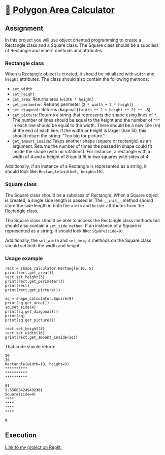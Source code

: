 # [🔲 Polygon Area Calculator](https://www.freecodecamp.org/learn/scientific-computing-with-python/scientific-computing-with-python-projects/polygon-area-calculator)

## Assignment

In this project you will use object oriented programming to create a Rectangle class and a Square class. The Square class should be a subclass of Rectangle and inherit methods and attributes.

### Rectangle class

When a Rectangle object is created, it should be initialized with ```width``` and ```height``` attributes. The class should also contain the following methods:

* ```set_width```
* ```set_height```
* ```get_area```: Returns area (```width * height```)
* ```get_perimeter```: Returns perimeter (```2 * width + 2 * height```)
* ```get_diagonal```: Returns diagonal (```(width ** 2 + height ** 2) ** .5```)
* ```get_picture```: Returns a string that represents the shape using lines of ```*```. The number of lines should be equal to the height and the number of ```"*"``` in each line should be equal to the width. There should be a new line (\n) at the end of each line. If the width or height is larger than 50, this should return the string: "Too big for picture.".
* ```get_amount_inside```: Takes another shape (square or rectangle) as an argument. Returns the number of times the passed in shape could fit inside the shape (with no rotations). For instance, a rectangle with a width of 4 and a height of 8 could fit in two squares with sides of 4.

Additionally, if an instance of a Rectangle is represented as a string, it should look like: ```Rectangle(width=5, height=10)```.

### Square class

The Square class should be a subclass of Rectangle. When a Square object is created, a single side length is passed in. The ```__init__``` method should store the side length in both the ```width``` and ```height``` attributes from the Rectangle class.

The Square class should be able to access the Rectangle class methods but should also contain a ```set_side method```. If an instance of a Square is represented as a string, it should look like: ```Square(side=9)```.

Additionally, the ```set_width``` and ```set_height``` methods on the Square class should set both the width and height.

### Usage example

```
rect = shape_calculator.Rectangle(10, 5)
print(rect.get_area())
rect.set_height(3)
print(rect.get_perimeter())
print(rect)
print(rect.get_picture())

sq = shape_calculator.Square(9)
print(sq.get_area())
sq.set_side(4)
print(sq.get_diagonal())
print(sq)
print(sq.get_picture())

rect.set_height(8)
rect.set_width(16)
print(rect.get_amount_inside(sq))
```
That code should return:

```
50
26
Rectangle(width=10, height=3)
**********
**********
**********

81
5.656854249492381
Square(side=4)
****
****
****
****

8
```

## Execution

[Link to my project on Replit.](https://replit.com/@MariaSylwiaR/boilerplate-polygon-area-calculator)

